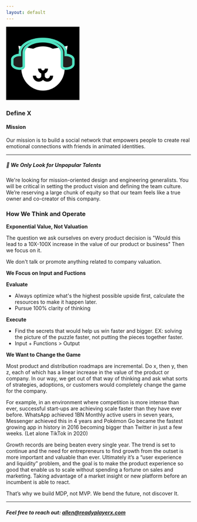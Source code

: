 ```yaml
---
layout: default
---
```


<img src="images/icon-AppStore.png" alt="sample image" width="200" height="200">


### Define X 

#### Mission

Our mission is to build a social network that empowers people to create real emotional connections with friends in animated identities.

---


##### 🎩 We Only Look for Unpopular Talents

We're looking for mission-oriented design and engineering generalists. You will be critical in setting the product vision and defining the team culture. We’re reserving a large chunk of equity so that our team feels like a true owner and co-creator of this company.

### How We Think and Operate

**Exponential Value, Not Valuation**

The question we ask ourselves on every product decision is "Would this lead to a 10X-100X increase in the value of our product or business" Then we focus on it.

We don't talk or promote anything related to company valuation.

**We Focus on Input and Fuctions**

**Evaluate**

- Always optimize what's the highest possible upside first, calculate the resources to make it happen later.
- Pursue 100% clarity of thinking

**Execute**

- Find the secrets that would help us win faster and bigger. EX: solving the picture of the puzzle faster, not putting the pieces together faster.
- Input + Functions > Output

**We Want to Change the Game**

Most product and distribution roadmaps are incremental. Do x, then y, then z, each of which has a linear increase in the value of the product or company. In our way, we get out of that way of thinking and ask what sorts of strategies, adoptions, or customers would completely change the game for the company.

For example, in an environment where competition is more intense than ever, successful start-ups are achieving scale faster than they have ever before. WhatsApp achieved 1BN Monthly active users in seven years, Messenger achieved this in 4 years and Pokémon Go became the fastest growing app in history in 2016 becoming bigger than Twitter in just a few weeks. (Let alone TikTok in 2020)

Growth records are being beaten every single year. The trend is set to continue and the need for entrepreneurs to find growth from the outset is more important and valuable than ever. Ultimately it’s a “user experience and liquidity” problem, and the goal is to make the product experience so good that enable us to scale without spending a fortune on sales and marketing. Taking advantage of a market insight or new platform before an incumbent is able to react.

That’s why we build MDP, not MVP. We bend the future, not discover It.

---

##### Feel free to reach out: [allen@readyplayerx.com](mailto:allen@readyplayerx.com)


